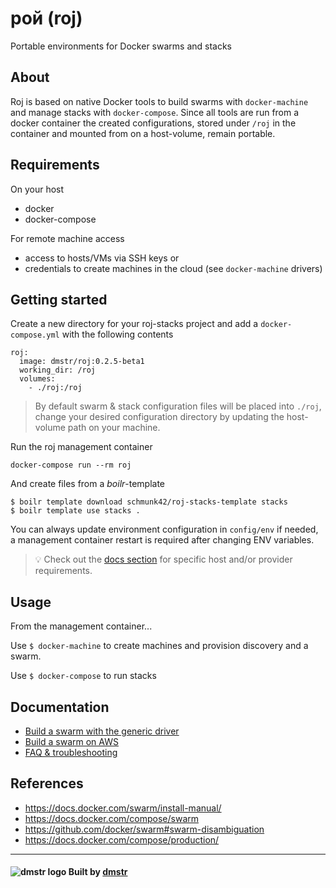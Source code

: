 # рой (roj)

Portable environments for Docker swarms and stacks

## About

Roj is based on native Docker tools to build swarms with `docker-machine` and manage stacks with `docker-compose`. 
Since all tools are run from a docker container the created configurations, stored under `/roj` in the container and mounted 
from on a host-volume, remain portable.

## Requirements

On your host

- docker
- docker-compose

For remote machine access

- access to hosts/VMs via SSH keys or 
- credentials to create machines in the cloud (see `docker-machine` drivers)

## Getting started

Create a new directory for your roj-stacks project and add a `docker-compose.yml` with the following contents

    roj:
      image: dmstr/roj:0.2.5-beta1
      working_dir: /roj
      volumes:
        - ./roj:/roj

> By default swarm & stack configuration files will be placed into `./roj`, change your desired configuration directory by updating the host-volume path on your machine.

Run the roj management container

    docker-compose run --rm roj

And create files from a *boilr*-template

    $ boilr template download schmunk42/roj-stacks-template stacks    
    $ boilr template use stacks .

You can always update environment configuration in `config/env` if needed, a management container restart is required after changing ENV variables.

> :bulb: Check out the [docs section](docs/) for specific host and/or provider requirements.

## Usage

From the management container...

Use `$ docker-machine` to create machines and provision discovery and a swarm.

Use `$ docker-compose` to run stacks

## Documentation

- [Build a swarm with the generic driver](./docs/setup-generic-swarm.md)
- [Build a swarm on AWS](./docs/setup-aws-swarm.md)
- [FAQ & troubleshooting](./docs/faq-troubleshooting.md)

## References

- https://docs.docker.com/swarm/install-manual/
- https://docs.docker.com/compose/swarm
- https://github.com/docker/swarm#swarm-disambiguation
- https://docs.docker.com/compose/production/

---

#### ![dmstr logo](http://t.phundament.com/dmstr-16-cropped.png) Built by [dmstr](http://diemeisterei.de)
